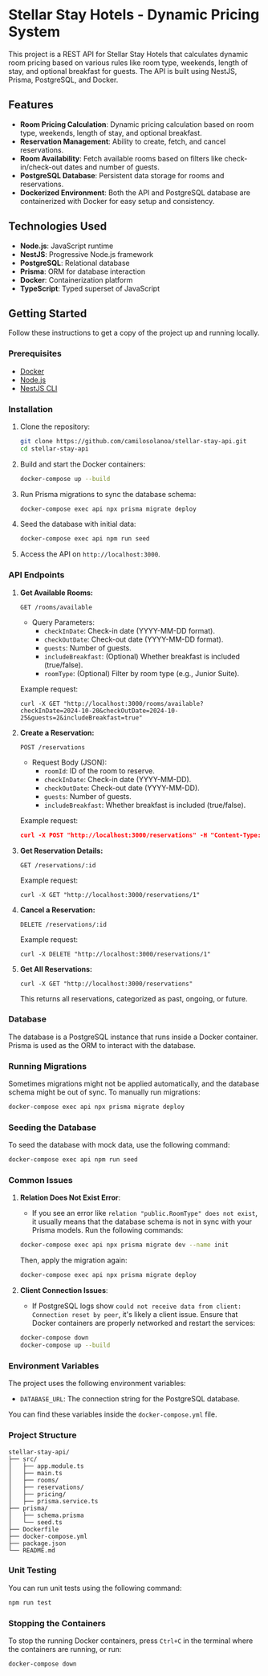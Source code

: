 # Stellar Stay Hotels - Dynamic Pricing System

This project is a REST API for Stellar Stay Hotels that calculates dynamic room pricing based on various rules like room type, weekends, length of stay, and optional breakfast for guests. The API is built using NestJS, Prisma, PostgreSQL, and Docker.

## Features

- **Room Pricing Calculation**: Dynamic pricing calculation based on room type, weekends, length of stay, and optional breakfast.
- **Reservation Management**: Ability to create, fetch, and cancel reservations.
- **Room Availability**: Fetch available rooms based on filters like check-in/check-out dates and number of guests.
- **PostgreSQL Database**: Persistent data storage for rooms and reservations.
- **Dockerized Environment**: Both the API and PostgreSQL database are containerized with Docker for easy setup and consistency.

## Technologies Used

- **Node.js**: JavaScript runtime
- **NestJS**: Progressive Node.js framework
- **PostgreSQL**: Relational database
- **Prisma**: ORM for database interaction
- **Docker**: Containerization platform
- **TypeScript**: Typed superset of JavaScript

## Getting Started

Follow these instructions to get a copy of the project up and running locally.

### Prerequisites

- [Docker](https://www.docker.com/get-started)
- [Node.js](https://nodejs.org/en/download/)
- [NestJS CLI](https://docs.nestjs.com/cli/overview)

### Installation

1. Clone the repository:

   ```bash
   git clone https://github.com/camilosolanoa/stellar-stay-api.git
   cd stellar-stay-api
   ```

2. Build and start the Docker containers:

   ```bash
   docker-compose up --build
   ```

3. Run Prisma migrations to sync the database schema:

   ```bash
   docker-compose exec api npx prisma migrate deploy
   ```

4. Seed the database with initial data:

   ```bash
   docker-compose exec api npm run seed
   ```

5. Access the API on `http://localhost:3000`.

### API Endpoints

1. **Get Available Rooms:**

   ```
   GET /rooms/available
   ```

   - Query Parameters:
     - `checkInDate`: Check-in date (YYYY-MM-DD format).
     - `checkOutDate`: Check-out date (YYYY-MM-DD format).
     - `guests`: Number of guests.
     - `includeBreakfast`: (Optional) Whether breakfast is included (true/false).
     - `roomType`: (Optional) Filter by room type (e.g., Junior Suite).

   Example request:

   ```
   curl -X GET "http://localhost:3000/rooms/available?checkInDate=2024-10-20&checkOutDate=2024-10-25&guests=2&includeBreakfast=true"
   ```

2. **Create a Reservation:**

   ```
   POST /reservations
   ```

   - Request Body (JSON):
     - `roomId`: ID of the room to reserve.
     - `checkInDate`: Check-in date (YYYY-MM-DD).
     - `checkOutDate`: Check-out date (YYYY-MM-DD).
     - `guests`: Number of guests.
     - `includeBreakfast`: Whether breakfast is included (true/false).

   Example request:

   ```json
   curl -X POST "http://localhost:3000/reservations" -H "Content-Type: application/json" -d '{"roomId": 1,"checkInDate": "2024-10-20","checkOutDate": "2024-10-25","guests": 2,"includeBreakfast": true}'
   ```

3. **Get Reservation Details:**

   ```
   GET /reservations/:id
   ```

   Example request:

   ```
   curl -X GET "http://localhost:3000/reservations/1"
   ```

4. **Cancel a Reservation:**

   ```
   DELETE /reservations/:id
   ```

   Example request:

   ```
   curl -X DELETE "http://localhost:3000/reservations/1"
   ```

5. **Get All Reservations:**

   ```
   curl -X GET "http://localhost:3000/reservations"
   ```

   This returns all reservations, categorized as past, ongoing, or future.

### Database

The database is a PostgreSQL instance that runs inside a Docker container. Prisma is used as the ORM to interact with the database.

### Running Migrations

Sometimes migrations might not be applied automatically, and the database schema might be out of sync. To manually run migrations:

```bash
docker-compose exec api npx prisma migrate deploy
```

### Seeding the Database

To seed the database with mock data, use the following command:

```bash
docker-compose exec api npm run seed
```

### Common Issues

1. **Relation Does Not Exist Error**:
   - If you see an error like `relation "public.RoomType" does not exist`, it usually means that the database schema is not in sync with your Prisma models. Run the following commands:
   
   ```bash
   docker-compose exec api npx prisma migrate dev --name init
   ```

   Then, apply the migration again:

   ```bash
   docker-compose exec api npx prisma migrate deploy
   ```

2. **Client Connection Issues**:
   - If PostgreSQL logs show `could not receive data from client: Connection reset by peer`, it's likely a client issue. Ensure that Docker containers are properly networked and restart the services:
   
   ```bash
   docker-compose down
   docker-compose up --build
   ```

### Environment Variables

The project uses the following environment variables:

- `DATABASE_URL`: The connection string for the PostgreSQL database.

You can find these variables inside the `docker-compose.yml` file.

### Project Structure

```
stellar-stay-api/
├── src/
│   ├── app.module.ts
│   ├── main.ts
│   ├── rooms/
│   ├── reservations/
│   ├── pricing/
│   ├── prisma.service.ts
├── prisma/
│   ├── schema.prisma
│   └── seed.ts
├── Dockerfile
├── docker-compose.yml
├── package.json
└── README.md
```

### Unit Testing

You can run unit tests using the following command:

```bash
npm run test
```

### Stopping the Containers

To stop the running Docker containers, press `Ctrl+C` in the terminal where the containers are running, or run:

```bash
docker-compose down
```




